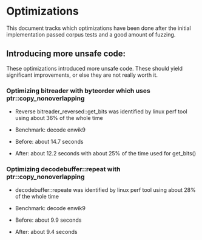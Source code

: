 # Optimizations
This document tracks which optimizations have been done after the initial implementation passed corpus tests and a good amount of fuzzing.

## Introducing more unsafe code:
These optimizations introduced more unsafe code. These should yield significant improvements, or else they are not really worth it.

### Optimizing bitreader with byteorder which uses ptr::copy_nonoverlapping
* Reverse bitreader_reversed::get_bits was identified by linux perf tool using about 36% of the whole time
* Benchmark: decode enwik9

* Before: about 14.7 seconds
* After: about 12.2 seconds with about 25% of the time used for get_bits()

### Optimizing decodebuffer::repeat with ptr::copy_nonoverlapping
* decodebuffer::repeate was identified by linux perf tool using about 28% of the whole time
* Benchmark: decode enwik9

* Before: about 9.9 seconds
* After: about 9.4 seconds